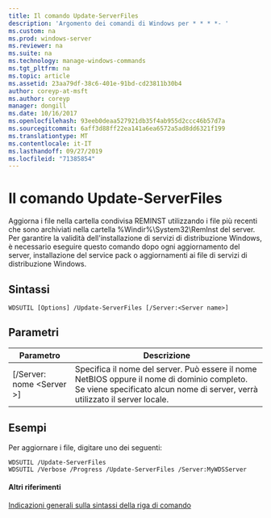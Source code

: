 ```yaml
---
title: Il comando Update-ServerFiles
description: 'Argomento dei comandi di Windows per * * * *- '
ms.custom: na
ms.prod: windows-server
ms.reviewer: na
ms.suite: na
ms.technology: manage-windows-commands
ms.tgt_pltfrm: na
ms.topic: article
ms.assetid: 23aa79df-38c6-401e-91bd-cd23811b30b4
author: coreyp-at-msft
ms.author: coreyp
manager: dongill
ms.date: 10/16/2017
ms.openlocfilehash: 93eeb0deaa527921db35f4ab955d2ccc46b57d7a
ms.sourcegitcommit: 6aff3d88ff22ea141a6ea6572a5ad8dd6321f199
ms.translationtype: MT
ms.contentlocale: it-IT
ms.lasthandoff: 09/27/2019
ms.locfileid: "71385854"
---
```

# <a name="the-update-serverfiles-command"></a>Il comando Update-ServerFiles



Aggiorna i file nella cartella condivisa REMINST utilizzando i file più recenti che sono archiviati nella cartella %Windir%\System32\RemInst del server. Per garantire la validità dell'installazione di servizi di distribuzione Windows, è necessario eseguire questo comando dopo ogni aggiornamento del server, installazione del service pack o aggiornamenti ai file di servizi di distribuzione Windows.

## <a name="syntax"></a>Sintassi

```
WDSUTIL [Options] /Update-ServerFiles [/Server:<Server name>]
```

## <a name="parameters"></a>Parametri

|Parametro|Descrizione|
|---------|-----------|
|[/Server: nome \<Server >]|Specifica il nome del server. Può essere il nome NetBIOS oppure il nome di dominio completo. Se viene specificato alcun nome di server, verrà utilizzato il server locale.|

## <a name="BKMK_examples"></a>Esempi

Per aggiornare i file, digitare uno dei seguenti:
```
WDSUTIL /Update-ServerFiles
WDSUTIL /Verbose /Progress /Update-ServerFiles /Server:MyWDSServer
```

#### <a name="additional-references"></a>Altri riferimenti

[Indicazioni generali sulla sintassi della riga di comando](command-line-syntax-key.md)